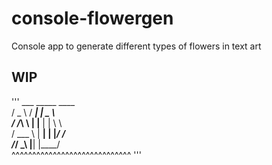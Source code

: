 # console-flowergen
Console app to generate different types of flowers in text art

## WIP
'''
    ___       _____    ____    \
   / _ \     /  ___|  |  _ \   \
  / /_\ \    |  |__   | | \ \  \
 /  ___  \   |   __|  | |_/ /  \
/_/     \_\  |__|     |____/   \
^^^^^^^^^^^^^^^^^^^^^^^^^^^^^
'''
